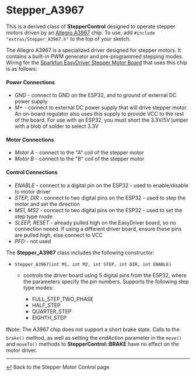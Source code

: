 # Stepper_A3967

This is a derived class of **StepperControl** designed to operate stepper motors driven by an [Allegro A3967](https://cdn.sparkfun.com/datasheets/Robotics/A3967-Datasheet.pdf) chip.  To use, add `#include "extras/Stepper_A3967.h"` to the top of your sketch.

The Allegro A3967 is a specialized driver designed for stepper motors. It contains a built-in PWM generator and pre-programmed stepping modes.  Wiring for the [Sparkfun EasyDriver Stepper Motor Board](https://learn.sparkfun.com/tutorials/easy-driver-hook-up-guide?_ga=2.152816825.1841726212.1688220137-156607829.1686369274) that uses this chip is as follows:

#### **Power Connections**
  * *GND* - connect to GND on the ESP32, and to ground of external DC power supply
  * *M+* - connect to external DC power supply that will drive stepper motor.  An on-board regulator also uses this supply to provide VCC to the rest of the board. For use with an ESP32, you must short the 3.3V/5V jumper with a blob of solder to select 3.3V
#### **Motor Connections**
  *  *Motor A* - connect to the "A" coil of the stepper motor
  *  *Motor B* - connect to the "B" coil of the stepper motor
#### **Control Connections**
  * *ENABLE* - connect to a digital pin on the ESP32 - used to enable/disable to motor driver
  * *STEP, DIR* - connect to two digital pins on the ESP32 - used to step the motor and set the direction
  * *MS1, MS2* - connect to two digital pins on the ESP32 - used to set the step type mode
  * *SLEEP, RESET* - already pulled high on the EasyDriver board, so no connection neeed.  If using a different driver board, ensure these pins are pulled high, else connect to VCC
  * *PFD* - not used
 
The **Stepper_A3967** class includes the following constructor:
  * `Stepper_A3967(int M1, int M2, int STEP, int DIR, int ENABLE)`
    * controls the driver board using 5 digital pins from the ESP32, where the parameters specify the pin numbers.  Supports the following step type modes:
          
      * FULL_STEP_TWO_PHASE
      * HALF_STEP
      * QUARTER_STEP
      * EIGHTH_STEP

❗Note: The A3967 chip does not support a short brake state.  Calls to the `brake()` method, as well as setting the *endAction* parameter in the `move()` and `moveTo()` methods to **StepperControl::BRAKE** have no effect on the motor driver.

---

[↩️](../Stepper.md) Back to the Stepper Motor Control page
